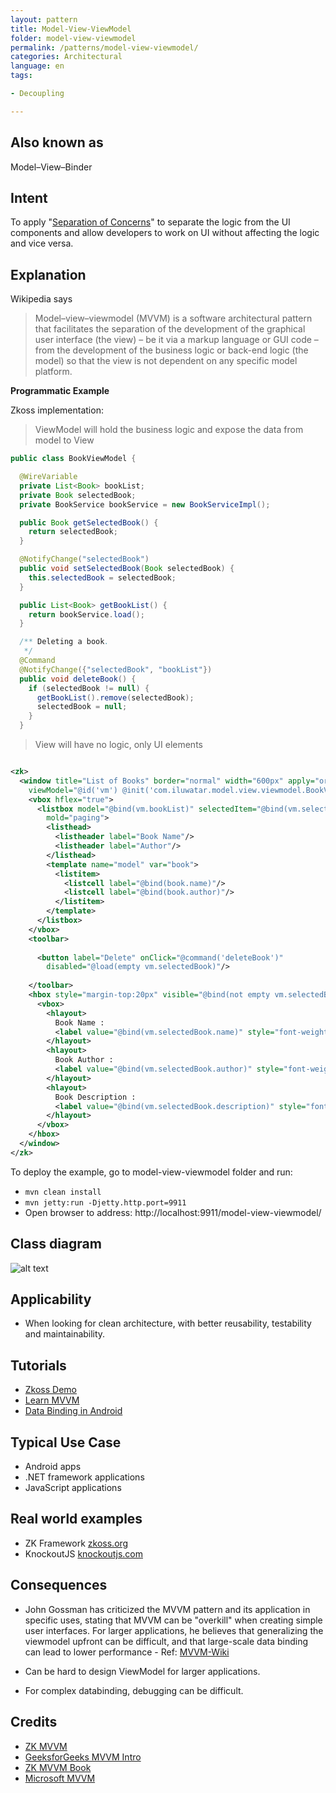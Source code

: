 ```yaml
---
layout: pattern
title: Model-View-ViewModel
folder: model-view-viewmodel
permalink: /patterns/model-view-viewmodel/
categories: Architectural
language: en
tags:

- Decoupling

---
```


## Also known as

Model–View–Binder

## Intent

To
apply "[Separation of Concerns](https://java-design-patterns.com/principles/#separation-of-concerns)"
to separate the logic from the UI components and allow developers to work on UI without affecting
the logic and vice versa.

## Explanation

Wikipedia says

> Model–view–viewmodel (MVVM) is a software architectural pattern that facilitates the separation of
> the development of the graphical user interface (the view) – be it via a markup language or GUI code
> – from the development of the business logic or back-end logic (the model) so that the view is not
> dependent on any specific model platform.

**Programmatic Example**

Zkoss implementation:

> ViewModel will hold the business logic and expose the data from model to View

```java
public class BookViewModel {

  @WireVariable
  private List<Book> bookList;
  private Book selectedBook;
  private BookService bookService = new BookServiceImpl();

  public Book getSelectedBook() {
    return selectedBook;
  }

  @NotifyChange("selectedBook")
  public void setSelectedBook(Book selectedBook) {
    this.selectedBook = selectedBook;
  }

  public List<Book> getBookList() {
    return bookService.load();
  }

  /** Deleting a book.
   */
  @Command
  @NotifyChange({"selectedBook", "bookList"})
  public void deleteBook() {
    if (selectedBook != null) {
      getBookList().remove(selectedBook);
      selectedBook = null;
    }
  }
```

> View will have no logic, only UI elements

```xml

<zk>
  <window title="List of Books" border="normal" width="600px" apply="org.zkoss.bind.BindComposer"
    viewModel="@id('vm') @init('com.iluwatar.model.view.viewmodel.BookViewModel')">
    <vbox hflex="true">
      <listbox model="@bind(vm.bookList)" selectedItem="@bind(vm.selectedBook)" height="400px"
        mold="paging">
        <listhead>
          <listheader label="Book Name"/>
          <listheader label="Author"/>
        </listhead>
        <template name="model" var="book">
          <listitem>
            <listcell label="@bind(book.name)"/>
            <listcell label="@bind(book.author)"/>
          </listitem>
        </template>
      </listbox>
    </vbox>
    <toolbar>
              
      <button label="Delete" onClick="@command('deleteBook')"
        disabled="@load(empty vm.selectedBook)"/>
          
    </toolbar>
    <hbox style="margin-top:20px" visible="@bind(not empty vm.selectedBook)">
      <vbox>
        <hlayout>
          Book Name :
          <label value="@bind(vm.selectedBook.name)" style="font-weight:bold"/>
        </hlayout>
        <hlayout>
          Book Author :
          <label value="@bind(vm.selectedBook.author)" style="font-weight:bold"/>
        </hlayout>
        <hlayout>
          Book Description :
          <label value="@bind(vm.selectedBook.description)" style="font-weight:bold"/>
        </hlayout>
      </vbox>
    </hbox>
  </window>
</zk>
```

To deploy the example, go to model-view-viewmodel folder and run:

* `mvn clean install`
* `mvn jetty:run -Djetty.http.port=9911`
* Open browser to address: http://localhost:9911/model-view-viewmodel/

## Class diagram

![alt text](/etc/model-view-viewmodel.png "MVVM pattern class diagram")

## Applicability

* When looking for clean architecture, with better reusability, testability and maintainability.

## Tutorials

* [Zkoss Demo](https://www.zkoss.org/zkdemo/getting_started/mvvm)
* [Learn MVVM](https://www.learnmvvm.com/)
* [Data Binding in Android](https://developer.android.com/codelabs/android-databinding#0)

## Typical Use Case

* Android apps
* .NET framework applications
* JavaScript applications

## Real world examples

* ZK Framework [zkoss.org](https://www.zkoss.org/)
* KnockoutJS [knockoutjs.com](https://knockoutjs.com/)

## Consequences

* John Gossman has criticized the MVVM pattern and its application in specific uses, stating that
  MVVM can be "overkill" when creating simple user interfaces. For larger applications, he believes
  that generalizing the viewmodel upfront can be difficult, and that large-scale data binding can
  lead to lower performance -
  Ref: [MVVM-Wiki](https://en.wikipedia.org/wiki/Model%E2%80%93view%E2%80%93viewmodel)

* Can be hard to design ViewModel for larger applications.
* For complex databinding, debugging can be difficult.

## Credits

* [ZK MVVM](https://www.zkoss.org/wiki/ZK%20Developer's%20Reference/MVVM)
* [GeeksforGeeks  MVVM Intro](https://www.geeksforgeeks.org/introduction-to-model-view-view-model-mvvm/)
* [ZK MVVM Book](http://books.zkoss.org/zk-mvvm-book/9.5/)
* [Microsoft MVVM](https://docs.microsoft.com/en-us/archive/msdn-magazine/2009/february/patterns-wpf-apps-with-the-model-view-viewmodel-design-pattern)
